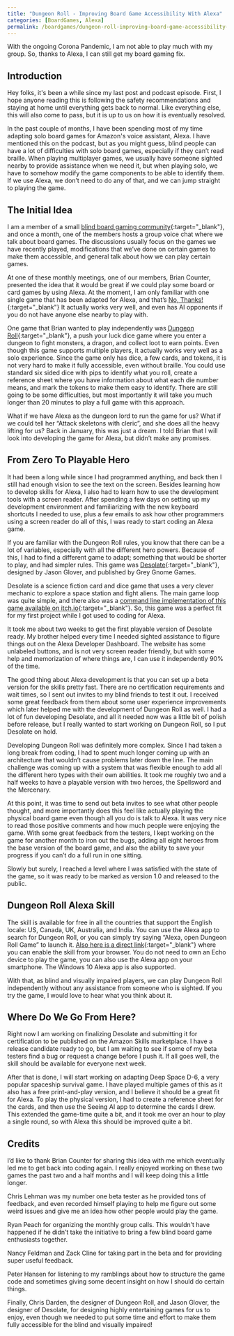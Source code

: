 ```yaml
---
title: "Dungeon Roll - Improving Board Game Accessibility With Alexa"
categories: [BoardGames, Alexa]
permalink: /boardgames/dungeon-roll-improving-board-game-accessibility-with-alexa/
---
```

With the ongoing Corona Pandemic, I am not able to play much with my group. So, thanks to Alexa, I can still get my board gaming fix.

## Introduction

Hey folks, it's been a while since my last post and podcast episode. First, I hope anyone reading this is following the safety recommendations and staying at home until everything gets back to normal. Like everything else, this will also come to pass, but it is up to us on how it is eventually resolved.

In the past couple of months, I have been spending most of my time adapting solo board games for Amazon's voice assistant, Alexa. I have mentioned this on the podcast, but as you might guess, blind people can have a lot of difficulties with solo board games, especially if they can’t read braille. When playing multiplayer games, we usually have someone sighted nearby to provide assistance when we need it, but when playing solo, we have to somehow modify the game components to be able to identify them. If we use Alexa, we don’t need to do any of that, and we can jump straight to playing the game.

## The Initial Idea

I am a member of a small [blind board gaming community](https://bbg.groups.io/){:target="_blank"}, and once a month, one of the members hosts a group voice chat where we talk about board games. The discussions usually focus on the games we have recently played, modifications that we’ve done on certain games to make them accessible, and general talk about how we can play certain games.

At one of these monthly meetings, one of our members, Brian Counter, presented the idea that it would be great if we could play some board or card games by using Alexa. At the moment, I am only familiar with one single game that has been adapted for Alexa, and that’s [No, Thanks!](https://www.amazon.com/Fangtastico-No-Thanks/dp/B07D72XHLL/ref=sr_1_1?dchild=1&keywords=no+thanks&qid=1587422140&s=digital-skills&sr=1-1){:target="_blank"} It actually works very well, and even has AI opponents if you do not have anyone else nearby to play with.

One game that Brian wanted to play independently was [Dungeon Roll](https://boardgamegeek.com/boardgame/138788/dungeon-roll){:target="_blank"}, a push your luck dice game where you enter a dungeon to fight monsters, a dragon, and collect loot to earn points. Even though this game supports multiple players, it actually works very well as a solo experience. Since the game only has dice, a few cards, and tokens, it is not very hard to make it fully accessible, even without braille. You could use standard six sided dice with pips to identify what you roll, create a reference sheet where you have information about what each die number means, and mark the tokens to make them easy to identify. There are still going to be some difficulties, but most importantly it will take you much longer than 20 minutes to play a full game with this approach.

What if we have Alexa as the dungeon lord to run the game for us? What if we could tell her “Attack skeletons with cleric”, and she does all the heavy lifting for us? Back in January, this was just a dream. I told Brian that I will look into developing the game for Alexa, but didn’t make any promises.

## From Zero To Playable Hero

It had been a long while since I had programmed anything, and back then I still had enough vision to see the text on the screen. Besides learning how to develop skills for Alexa, I also had to learn how to use the development tools with a screen reader. After spending a few days on setting up my development environment and familiarizing with the new keyboard shortcuts I needed to use, plus a few emails to ask how other programmers using a screen reader do all of this, I was ready to start coding an Alexa game.

If you are familiar with the Dungeon Roll rules, you know that there can be a lot of variables, especially with all the different hero powers. Because of this, I had to find a different game to adapt; something that would be shorter to play, and had simpler rules. This game was [Desolate](https://boardgamegeek.com/boardgame/249675/desolate){:target="_blank"}, designed by Jason Glover, and published by Grey Gnome Games. 

Desolate is a science fiction card and dice game that uses a very clever mechanic to explore a space station and fight aliens. The main game loop was quite simple, and there also was a [command line implementation of this game available on itch.io](https://kemp.itch.io/desolate-text){:target="_blank"}. So, this game was a perfect fit for my first project while I got used to coding for Alexa.

It took me about two weeks to get the first playable version of Desolate ready. My brother helped every time I needed sighted assistance to figure things out on the Alexa Developer Dashboard. The website has some unlabeled buttons, and is not very screen reader friendly, but with some help and memorization of where things are, I can use it independently 90% of the time.

The good thing about Alexa development is that you can set up a beta version for the skills pretty fast. There are no certification requirements and wait times, so I sent out invites to my blind friends to test it out. I received some great feedback from them about some user experience improvements which later helped me with the development of Dungeon Roll as well. I had a lot of fun developing Desolate, and all it needed now was a little bit of polish before release, but I really wanted to start working on Dungeon Roll, so I put Desolate on hold.

Developing Dungeon Roll was definitely more complex. Since I had taken a long break from coding, I had to spent much longer coming up with an architecture that wouldn’t cause problems later down the line. The main challenge was coming up with a system that was flexible enough to add all the different hero types with their own abilities. It took me roughly two and a half weeks to have a playable version with two heroes, the Spellsword and the Mercenary. 

At this point, it was time to send out beta invites to see what other people thought, and more importantly does this feel like actually playing the physical board game even though all you do is talk to Alexa. It was very nice to read those positive comments and how much people were enjoying the game. With some great feedback from the testers, I kept working on the game for another month to iron out the bugs, adding all eight heroes from the base version of the board game, and also the ability to save your progress if you can’t do a full run in one sitting.

Slowly but surely, I reached a level where I was satisfied with the state of the game, so it was ready to be marked as version 1.0 and released to the public.

## Dungeon Roll Alexa Skill

The skill is available for free in all the countries that support the English locale: US, Canada, UK, Australia, and India. You can use the Alexa app to search for Dungeon Roll, or you can simply try saying “Alexa, open Dungeon Roll Game” to launch it. [Also here is a direct link](https://www.amazon.com/Ertay-Shashko-Dungeon-Roll/dp/B0872F4LT5/ref=sr_1_1?dchild=1&keywords=dungeon+roll&qid=1587423065&s=digital-skills&sr=1-1){:target="_blank"} where you can enable the skill from your browser. You do not need to own an Echo device to play the game, you can also use the Alexa app on your smartphone. The Windows 10 Alexa app is also supported.

With that, as blind and visually impaired players, we can play Dungeon Roll independently without any assistance from someone who is sighted. If you try the game, I would love to hear what you think about it.

## Where Do We Go From Here?

Right now I am working on finalizing Desolate and submitting it for certification to be published on the Amazon Skills marketplace. I have a release candidate ready to go, but I am waiting to see if some of my beta testers find a bug or request a change before I push it. If all goes well, the skill should be available for everyone next week.

After that is done, I will start working on adapting Deep Space D-6, a very popular spaceship survival game. I have played multiple games of  this as it also has a free print-and-play version, and I believe it should be a great fit for Alexa. To play the physical version, I had to create a reference sheet for the cards, and then use the Seeing AI app to determine the cards I drew. This extended the game-time quite a bit, and it took me over an hour to play a single round, so with Alexa this should be improved quite a bit.

## Credits

I’d like to thank Brian Counter for sharing this idea with me which eventually led me to get back into coding again. I really enjoyed working on these two games the past two and a half months and I will keep doing this a little longer.

Chris Lehman was my number one beta tester as he provided tons of feedback, and even recorded himself playing to help me figure out some weird issues and give me an idea how other people would play the game.

Ryan Peach for organizing the monthly group calls. This wouldn’t have happened if he didn’t take the initiative to bring a few blind board game enthusiasts together.

Nancy Feldman and Zack Cline for taking part in the beta and for providing super useful feedback.

Peter Hansen for listening to my ramblings about how to structure the game code and sometimes giving some decent insight on how I should do certain things.

Finally, Chris Darden, the designer of Dungeon Roll, and Jason Glover, the designer of Desolate, for designing highly entertaining games for us to enjoy, even though we needed to put some time and effort to make them fully accessible for the blind and visually impaired!